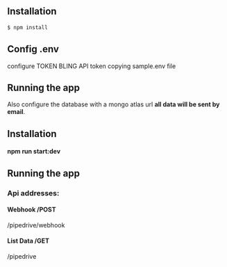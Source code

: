 ## Installation

```bash
$ npm install
```
## Config .env
configure TOKEN BLING API token copying sample.env file

## Running the app
Also configure the database with a mongo atlas url **all data will be sent by email**.

## Installation
#### npm run start:dev


## Running the app
### Api addresses:

#### Webhook /POST
/pipedrive/webhook

#### List Data /GET
/pipedrive
